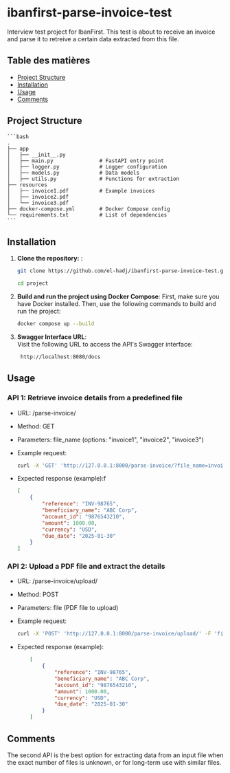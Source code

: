 # ibanfirst-parse-invoice-test
Interview test project for IbanFirst.
This test is about to receive an invoice and parse it to retreive a certain data extracted from this file.

## Table des matières
- [Project Structure](#structure)
- [Installation](#installation)
- [Usage](#usage)
- [Comments](#comments)


## Project Structure

    ```bash
    .
    ├── app
    │   ├── __init__.py
    │   ├── main.py               # FastAPI entry point
    │   ├── logger.py             # Logger configuration
    │   ├── models.py             # Data models
    │   ├── utils.py              # Functions for extraction
    ├── resources
    │   ├── invoice1.pdf          # Example invoices
    │   ├── invoice2.pdf
    │   └── invoice3.pdf
    ├── docker-compose.yml        # Docker Compose config
    └── requirements.txt          # List of dependencies
    ```

## Installation
1. **Clone the repository:** :

    ```bash
    git clone https://github.com/el-hadj/ibanfirst-parse-invoice-test.git

    cd project
   ```

2. **Build and run the project using Docker Compose**: First, make sure you have Docker installed. Then, use the following commands to build and run the project:


    ```bash
    docker compose up --build
   ```

3. **Swagger Interface URL**:  
   Visit the following URL to access the API's Swagger interface:
   ```bash
    http://localhost:8080/docs
   ```

## Usage
### API 1: Retrieve invoice details from a predefined file

- URL: /parse-invoice/

- Method: GET

- Parameters: file_name (options: "invoice1", "invoice2", "invoice3")

- Example request:
    ``` bash
    curl -X 'GET' 'http://127.0.0.1:8000/parse-invoice/?file_name=invoice1'
    
    ```
- Expected response (example):f

    ```json
    [
        {
            "reference": "INV-98765",
            "beneficiary_name": "ABC Corp",
            "account_id": "9876543210",
            "amount": 1000.00,
            "currency": "USD",
            "due_date": "2025-01-30"
        }
    ]

    ```

### API 2: Upload a PDF file and extract the details
- URL: /parse-invoice/upload/

- Method: POST

- Parameters: file (PDF file to upload)

- Example request:

    ```bash
    curl -X 'POST' 'http://127.0.0.1:8000/parse-invoice/upload/' -F 'file=@path_to_your_invoice.pdf'
    ```
- Expected response (example):

    ```json
        [
            {
                "reference": "INV-98765",
                "beneficiary_name": "ABC Corp",
                "account_id": "9876543210",
                "amount": 1000.00,
                "currency": "USD",
                "due_date": "2025-01-30"
            }
        ]
    ```


## Comments

The second API is the best option for extracting data from an input file when the exact number of files is unknown, or for long-term use with similar files.

